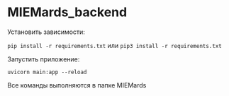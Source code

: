 # MIEMards_backend
Установить зависимости:

```pip install -r requirements.txt```
или
```pip3 install -r requirements.txt```

Запустить приложение:

```uvicorn main:app --reload```

Все команды выполняются в папке MIEMards
